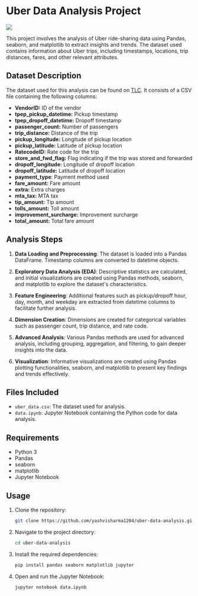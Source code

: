 
# Uber Data Analysis Project

![](https://images.unsplash.com/photo-1482029255085-35a4a48b7084?q=80&w=1931&auto=format&fit=crop&ixlib=rb-4.0.3&ixid=M3wxMjA3fDB8MHxwaG90by1wYWdlfHx8fGVufDB8fHx8fA%3D%3D)

This project involves the analysis of Uber ride-sharing data using Pandas, seaborn, and matplotlib to extract insights and trends. The dataset used contains information about Uber trips, including timestamps, locations, trip distances, fares, and other relevant attributes.

## Dataset Description

The dataset used for this analysis can be found on [TLC](https://www.nyc.gov/site/tlc/about/tlc-trip-record-data.page). It consists of a CSV file containing the following columns:

- **VendorID:** ID of the vendor
- **tpep_pickup_datetime:** Pickup timestamp
- **tpep_dropoff_datetime:** Dropoff timestamp
- **passenger_count:** Number of passengers
- **trip_distance:** Distance of the trip
- **pickup_longitude:** Longitude of pickup location
- **pickup_latitude:** Latitude of pickup location
- **RatecodeID:** Rate code for the trip
- **store_and_fwd_flag:** Flag indicating if the trip was stored and forwarded
- **dropoff_longitude:** Longitude of dropoff location
- **dropoff_latitude:** Latitude of dropoff location
- **payment_type**: Payment method used
- **fare_amount:** Fare amount
- **extra:** Extra charges
- **mta_tax:** MTA tax
- **tip_amount:** Tip amount
- **tolls_amount:** Toll amount
- **improvement_surcharge:** Improvement surcharge
- **total_amount:** Total fare amount

## Analysis Steps

1. **Data Loading and Preprocessing**: The dataset is loaded into a Pandas DataFrame. Timestamp columns are converted to datetime objects.

2. **Exploratory Data Analysis (EDA)**: Descriptive statistics are calculated, and initial visualizations are created using Pandas methods, seaborn, and matplotlib to explore the dataset's characteristics.

3. **Feature Engineering**: Additional features such as pickup/dropoff hour, day, month, and weekday are extracted from datetime columns to facilitate further analysis.

4. **Dimension Creation**: Dimensions are created for categorical variables such as passenger count, trip distance, and rate code.

5. **Advanced Analysis**: Various Pandas methods are used for advanced analysis, including grouping, aggregation, and filtering, to gain deeper insights into the data.

6. **Visualization**: Informative visualizations are created using Pandas plotting functionalities, seaborn, and matplotlib to present key findings and trends effectively.

## Files Included

- `uber_data.csv`: The dataset used for analysis.
- `data.ipynb`: Jupyter Notebook containing the Python code for data analysis.

## Requirements

- Python 3
- Pandas
- seaborn
- matplotlib
- Jupyter Notebook

## Usage

1. Clone the repository:

   ```bash
   git clone https://github.com/yashvisharma1204/uber-data-analysis.git
   ```

2. Navigate to the project directory:

   ```bash
   cd uber-data-analysis
   ```

3. Install the required dependencies:

   ```bash
   pip install pandas seaborn matplotlib jupyter
   ```

4. Open and run the Jupyter Notebook:

   ```bash
   jupyter notebook data.ipynb
   ```
